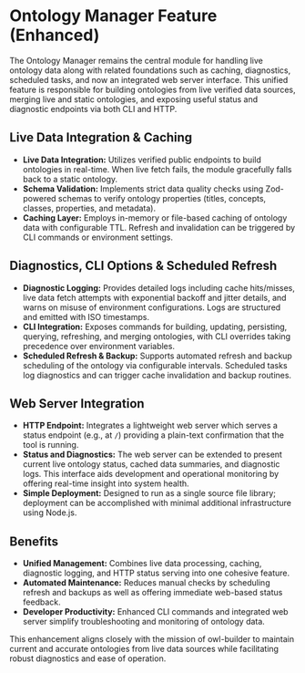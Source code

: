 # Ontology Manager Feature (Enhanced)

The Ontology Manager remains the central module for handling live ontology data along with related foundations such as caching, diagnostics, scheduled tasks, and now an integrated web server interface. This unified feature is responsible for building ontologies from live verified data sources, merging live and static ontologies, and exposing useful status and diagnostic endpoints via both CLI and HTTP.

## Live Data Integration & Caching

- **Live Data Integration:** Utilizes verified public endpoints to build ontologies in real-time. When live fetch fails, the module gracefully falls back to a static ontology.
- **Schema Validation:** Implements strict data quality checks using Zod-powered schemas to verify ontology properties (titles, concepts, classes, properties, and metadata).
- **Caching Layer:** Employs in-memory or file-based caching of ontology data with configurable TTL. Refresh and invalidation can be triggered by CLI commands or environment settings.

## Diagnostics, CLI Options & Scheduled Refresh

- **Diagnostic Logging:** Provides detailed logs including cache hits/misses, live data fetch attempts with exponential backoff and jitter details, and warns on misuse of environment configurations. Logs are structured and emitted with ISO timestamps.
- **CLI Integration:** Exposes commands for building, updating, persisting, querying, refreshing, and merging ontologies, with CLI overrides taking precedence over environment variables.
- **Scheduled Refresh & Backup:** Supports automated refresh and backup scheduling of the ontology via configurable intervals. Scheduled tasks log diagnostics and can trigger cache invalidation and backup routines.

## Web Server Integration

- **HTTP Endpoint:** Integrates a lightweight web server which serves a status endpoint (e.g., at `/`) providing a plain-text confirmation that the tool is running.
- **Status and Diagnostics:** The web server can be extended to present current live ontology status, cached data summaries, and diagnostic logs. This interface aids development and operational monitoring by offering real-time insight into system health.
- **Simple Deployment:** Designed to run as a single source file library; deployment can be accomplished with minimal additional infrastructure using Node.js.

## Benefits

- **Unified Management:** Combines live data processing, caching, diagnostic logging, and HTTP status serving into one cohesive feature.
- **Automated Maintenance:** Reduces manual checks by scheduling refresh and backups as well as offering immediate web-based status feedback.
- **Developer Productivity:** Enhanced CLI commands and integrated web server simplify troubleshooting and monitoring of ontology data.

This enhancement aligns closely with the mission of owl-builder to maintain current and accurate ontologies from live data sources while facilitating robust diagnostics and ease of operation.
